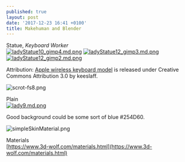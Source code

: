 ```yaml
---
published: true
layout: post
date: '2017-12-23 16:41 +0100'
title: Makehuman and Blender
---
```

Statue, _Keyboard Worker_  
[![ladyStatue10_gimp4.md.png](https://cdn.scrot.moe/images/2017/12/24/ladyStatue10_gimp4.md.png)](https://cdn.scrot.moe/images/2017/12/24/ladyStatue10_gimp4.png)
[![ladyStatue12_gimp3.md.png](https://cdn.scrot.moe/images/2017/12/24/ladyStatue12_gimp3.md.png)](https://cdn.scrot.moe/images/2017/12/24/ladyStatue12_gimp3.png)
[![ladyStatue12_gimp2.md.png](https://cdn.scrot.moe/images/2017/12/24/ladyStatue12_gimp2.md.png)](https://cdn.scrot.moe/images/2017/12/24/ladyStatue12_gimp2.png)

Attribution: [Apple wireless keyboard model](https://www.blendswap.com/blends/view/89423) is released under Creative Commons Attribution 3.0 by keeslaff.

![scrot-fs8.png]({{site.baseurl}}/media/scrot-fs8.png)

Plain  
[![lady9.md.png](https://cdn.scrot.moe/images/2017/12/23/lady9.md.png)](https://cdn.scrot.moe/images/2017/12/23/lady9.png)

Good background could be some sort of blue #254D60.

![simpleSkinMaterial.png]({{site.baseurl}}/media/simpleSkinMaterial.png)

Materials  
[https://www.3d-wolf.com/materials.html](https://www.3d-wolf.com/materials.html)
